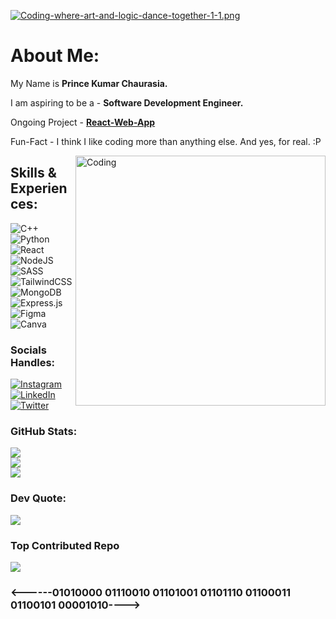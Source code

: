 [![Coding-where-art-and-logic-dance-together-1-1.png](https://i.postimg.cc/wT9t7j2g/Coding-where-art-and-logic-dance-together-1-1.png)](https://postimg.cc/kDhMH9Lp)

# About Me: 
<p> My Name is <b>Prince Kumar Chaurasia.</b></p>
<p> I am aspiring to be a - <b>Software Development Engineer.</b></p>
<p>Ongoing Project - <a href="https://github.com/mr-dev-prince/Crypto-app"><b>React-Web-App</b></a></p>
<p>Fun-Fact - I think I like coding more than anything else. And yes, for real. :P</p>

<img align="right" alt="Coding" width="400" src="https://camo.githubusercontent.com/5ddf73ad3a205111cf8c686f687fc216c2946a75005718c8da5b837ad9de78c9/68747470733a2f2f7468756d62732e6766796361742e636f6d2f4576696c4e657874446576696c666973682d736d616c6c2e676966"/>

## Skills & Experiences:
![C++](https://img.shields.io/badge/c++-%2300599C.svg?style=for-the-badge&logo=c%2B%2B&logoColor=white) ![Python](https://img.shields.io/badge/python-3670A0?style=for-the-badge&logo=python&logoColor=ffdd54) ![React](https://img.shields.io/badge/react-%2320232a.svg?style=for-the-badge&logo=react&logoColor=%2361DAFB) ![NodeJS](https://img.shields.io/badge/node.js-6DA55F?style=for-the-badge&logo=node.js&logoColor=white) ![SASS](https://img.shields.io/badge/SASS-hotpink.svg?style=for-the-badge&logo=SASS&logoColor=white) ![TailwindCSS](https://img.shields.io/badge/tailwindcss-%2338B2AC.svg?style=for-the-badge&logo=tailwind-css&logoColor=white) ![MongoDB](https://img.shields.io/badge/MongoDB-%234ea94b.svg?style=for-the-badge&logo=mongodb&logoColor=white) ![Express.js](https://img.shields.io/badge/express.js-%23404d59.svg?style=for-the-badge&logo=express&logoColor=%2361DAFB) 	![Figma](https://img.shields.io/badge/figma-%23F24E1E.svg?style=for-the-badge&logo=figma&logoColor=white) ![Canva](https://img.shields.io/badge/Canva-%2300C4CC.svg?style=for-the-badge&logo=Canva&logoColor=white)

### Socials Handles:
[![Instagram](https://img.shields.io/badge/Instagram-%23E4405F.svg?logo=Instagram&logoColor=white)](https://instagram.com/mr_95.2) [![LinkedIn](https://img.shields.io/badge/LinkedIn-%230077B5.svg?logo=linkedin&logoColor=white)](https://linkedin.com/in/princechaurasia) [![Twitter](https://img.shields.io/badge/Twitter-%231DA1F2.svg?logo=Twitter&logoColor=white)](https://twitter.com/shutup_prince) 


### GitHub Stats:
![](https://github-readme-stats.vercel.app/api?username=mr-dev-prince&theme=dark&hide_border=true&include_all_commits=true&count_private=true)<br/>
![](https://github-readme-streak-stats.herokuapp.com/?user=mr-dev-prince&theme=dark&hide_border=true)<br/>
![](https://github-readme-stats.vercel.app/api/top-langs/?username=mr-dev-prince&theme=dark&hide_border=true&include_all_commits=true&count_private=true&layout=compact)

### Dev Quote: 
![](https://quotes-github-readme.vercel.app/api?type=horizontal&theme=dark)

### Top Contributed Repo
![](https://github-contributor-stats.vercel.app/api?username=mr-dev-prince&limit=5&theme=dark&combine_all_yearly_contributions=true)



<h3> <------01010000 01110010 01101001 01101110 01100011 01100101 00001010----> </h3>
